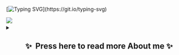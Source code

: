 
[![Typing SVG](https://readme-typing-svg.herokuapp.com/?color=fa7500&size=35&center=true&vCenter=true&width=1000&lines=What's+up?+My+name+is+Valentin+Balan!;;Be+Welcome+to+my+Github!)](https://git.io/typing-svg)

<img src=https://www.einfochips.com/blog/wp-content/uploads/2021/12/QAOps-Integrating_Quality_Assurance_QA_into_Software_Delivery_Pipelines_Blog_Fetaured_Image.jpg>

<details>
<summary><div align="center"><h2>
✨&nbsp; Press here to read more About me ✨&nbsp;
</summary></h2></div>
  
* My name is Valentin, I'm a QA Automation Engineer. 
 
* Studied at: **QA Automation Engineer Course at Silicon Valley CA** :brain:
  
* Skills: SQL / Postman API / Python / HTML5 / JS

- 🔭 I’m currently working on BBMK Technologies  
  
* Beside QA Automation, my other passion is soccer and travelling.

<p align="left"> <img src="https://komarev.com/ghpvc/?username=valentinbalan&label=Profile%20views&color=0e75b6&style=flat" alt="valentinbalan" /> </p>

<p align="left"> <a href="https://github.com/ryo-ma/github-profile-trophy"><img src="https://github-profile-trophy.vercel.app/?username=valentinbalan" alt="valentinbalan" /></a> </p>

<h3 align="left">Connect with me:</h3>
<p align="left">
<a href="https://www.linkedin.com/in/valentinbalan/" target="blank"><img align="center" src="https://raw.githubusercontent.com/rahuldkjain/github-profile-readme-generator/master/src/images/icons/Social/linked-in-alt.svg" alt="https://www.linkedin.com/in/valentinbalan/" height="30" width="40" /></a>
<a href="https://fb.com/valentin balan" target="blank"><img align="center" src="https://raw.githubusercontent.com/rahuldkjain/github-profile-readme-generator/master/src/images/icons/Social/facebook.svg" alt="valentin balan" height="30" width="40" /></a>
</p>

<h3 align="left">Languages and Tools:</h3>
<p align="left"> <a href="https://developer.android.com" target="_blank" rel="noreferrer"> <img src="https://raw.githubusercontent.com/devicons/devicon/master/icons/android/android-original-wordmark.svg" alt="android" width="40" height="40"/> </a> <a href="https://git-scm.com/" target="_blank" rel="noreferrer"> <img src="https://www.vectorlogo.zone/logos/git-scm/git-scm-icon.svg" alt="git" width="40" height="40"/> </a> <a href="https://graphql.org" target="_blank" rel="noreferrer"> <img src="https://www.vectorlogo.zone/logos/graphql/graphql-icon.svg" alt="graphql" width="40" height="40"/> </a> <a href="https://www.w3.org/html/" target="_blank" rel="noreferrer"> <img src="https://raw.githubusercontent.com/devicons/devicon/master/icons/html5/html5-original-wordmark.svg" alt="html5" width="40" height="40"/> </a> <a href="https://developer.mozilla.org/en-US/docs/Web/JavaScript" target="_blank" rel="noreferrer"> <img src="https://raw.githubusercontent.com/devicons/devicon/master/icons/javascript/javascript-original.svg" alt="javascript" width="40" height="40"/> </a> <a href="https://www.mysql.com/" target="_blank" rel="noreferrer"> <img src="https://raw.githubusercontent.com/devicons/devicon/master/icons/mysql/mysql-original-wordmark.svg" alt="mysql" width="40" height="40"/> </a> <a href="https://nodejs.org" target="_blank" rel="noreferrer"> <img src="https://raw.githubusercontent.com/devicons/devicon/master/icons/nodejs/nodejs-original-wordmark.svg" alt="nodejs" width="40" height="40"/> </a> <a href="https://postman.com" target="_blank" rel="noreferrer"> <img src="https://www.vectorlogo.zone/logos/getpostman/getpostman-icon.svg" alt="postman" width="40" height="40"/> </a> <a href="https://www.python.org" target="_blank" rel="noreferrer"> <img src="https://raw.githubusercontent.com/devicons/devicon/master/icons/python/python-original.svg" alt="python" width="40" height="40"/> </a> <a href="https://www.selenium.dev" target="_blank" rel="noreferrer"> <img src="https://raw.githubusercontent.com/detain/svg-logos/780f25886640cef088af994181646db2f6b1a3f8/svg/selenium-logo.svg" alt="selenium" width="40" height="40"/> </a> </p>

![Snake animation](https://github.com/thepiyushmalhotra/thepiyushmalhotra/blob/output/github-contribution-grid-snake.svg)
